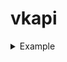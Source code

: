 # vkapi

<details>
  <summary>Example</summary>
  
  ```python
    from vkapi import Vk, Longpoll

    vk = Vk('<your access_token>').get_api()


    for event in Longpoll.listen(vk):
      if event[0] == 4 and event[3] - 2_000_000_000 > 0 and event[5] == 'мяу':
        vk.messages.send(
          message='мур',
          peer_id=event[3],
          random_id=random.randint(0, 2_147_483_647 )
        )
  ```
</details>
